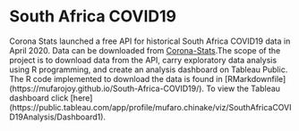 # South Africa COVID19
<p>Corona Stats launched a free API for historical South Africa COVID19 data in April 2020. Data can be downloaded from <a href="http://corona-stats.mobi/api/">Corona-Stats</a>.The scope of the project is to download data from the API, carry exploratory data analysis using R programming, and create an analysis dashboard on Tableau Public. The R code implemented to download the data is found in [RMarkdownfile](https://mufarojoy.github.io/South-Africa-COVID19/). To view the Tableau dashboard click [here](https://public.tableau.com/app/profile/mufaro.chinake/viz/SouthAfricaCOVID19Analysis/Dashboard1).
</p>
